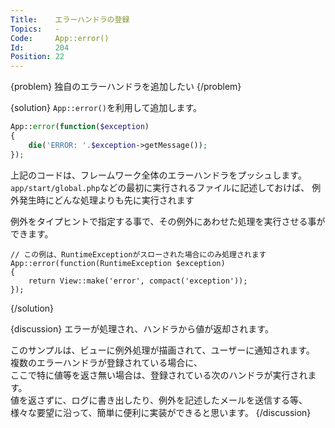 ```yaml
---
Title:    エラーハンドラの登録
Topics:   -
Code:     App::error()
Id:       204
Position: 22
---
```


{problem}
独自のエラーハンドラを追加したい
{/problem}

{solution}
`App::error()`を利用して追加します。

```php
App::error(function($exception)
{
    die('ERROR: '.$exception->getMessage());
});
```
上記のコードは、フレームワーク全体のエラーハンドラをプッシュします。
`app/start/global.php`などの最初に実行されるファイルに記述しておけば、
例外発生時にどんな処理よりも先に実行されます

例外をタイプヒントで指定する事で、その例外にあわせた処理を実行させる事ができます。
```
// この例は、RuntimeExceptionがスローされた場合にのみ処理されます
App::error(function(RuntimeException $exception)
{
    return View::make('error', compact('exception'));
});
```
{/solution}

{discussion}
エラーが処理され、ハンドラから値が返却されます。

このサンプルは、ビューに例外処理が描画されて、ユーザーに通知されます。  
複数のエラーハンドラが登録されている場合に、  
ここで特に値等を返さ無い場合は、登録されている次のハンドラが実行されます。  
値を返さずに、ログに書き出したり、例外を記述したメールを送信する等、
様々な要望に沿って、簡単に便利に実装ができると思います。
{/discussion}
